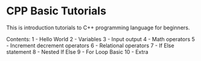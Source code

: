 # CPP Basic Tutorials

This is introduction tutorials to C++ programming language for beginners.

Contents:
1 - Hello World
2 - Variables
3 - Input output
4 - Math operators
5 - Increment decrement operators
6 - Relational operators
7 - If Else statement
8 - Nested If Else
9 - For Loop Basic
10 - Extra
